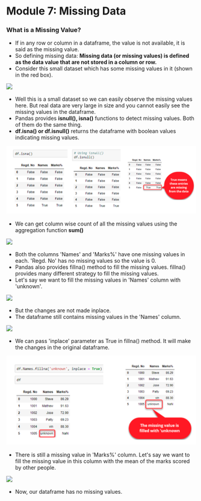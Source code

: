 # Module 7: Missing Data

### What is a Missing Value?

* If in any row or column in a dataframe, the value is not available, it is said as the missing value. 
* So defining missing data: **Missing data \(or missing values\) is defined as the data value that are not stored in a column or row.** 
* Consider this small dataset which has some missing values in it \(shown in the red box\).

![](https://lh4.googleusercontent.com/cV1tAA3TXSS975NmnbJm4pbEeud1-YF2K4ATYv59dVu4OCCMRADcNA8zHr5-Qxf6F8VhswiSOafAmKnM7U1CCqSISwN35N_QM3cpC-9k_gQeGUOYaZYSC4-hG3XgrHQ5LMu0bpwotzA=s0)

* Well this is a small dataset so we can easily observe the missing values here. But real data are very large in size and you cannot easily see the missing values in the dataframe.  
* Pandas provides **isnull\(\), isna\(\)** functions to detect missing values. Both of them do the same thing. 
* **df.isna\(\) or df.isnull\(\)** returns the dataframe with boolean values indicating missing values.

![](.gitbook/assets/screen-shot-2021-09-25-at-5.45.32-pm.png)

* We can get column wise count of all the missing values using the aggregation function **sum\(\)**

![](https://lh4.googleusercontent.com/fQ2iF15TDtteBT8yFgCiR1mW0b2LhplXFDbZYk3Q1YuZkOlfB31KzRPgfW4ViWSiyuYP1uOJKM9Gr5Y9X8H7JQoWw39C2nABc7SJf_1xcrJoo8FiyywmoeoBuqC3RsnoxbrBLUGgwsM=s0)



* Both the columns 'Names' and 'Marks%' have one missing values in each. 'Regd. No' has no missing values so the value is 0. 
* Pandas also provides fillna\(\) method to fill the missing values. fillna\(\) provides many different strategy to fill the missing values. 
* Let's say we want to fill the missing values in 'Names' column with 'unknown'.

![](https://lh4.googleusercontent.com/fgFoN_VNl3LPnlcG8nzg3ZYWoIbCSIjSN6fP1DZFv16Nk6WmlSjDqt0OWFdFt1-rS4LQqSLHLbE-E3ht-UdOmWYchZYc7HEa9rz1bxpdVT-ErTOg7_4jpv3SZfUNeUPJaXW_vGUx5y0=s0)

* But the changes are not made inplace. 
* The dataframe still contains missing values in the 'Names' column.

![](https://lh3.googleusercontent.com/h9xvaygv9OkETQd6UTFeQoBzc9kuDqe4xc36GTobuAsU1M40qx5kW98iGM-bhG5h75w_sPt141X2dYM88ofVCx4vn8bT5LJGdlf0h-PduLnzXF24qowrjygLDf-CTLumV-WDrYSZAZ0=s0)

* We can pass 'inplace' parameter as True in fillna\(\) method. It will make the changes in the original dataframe.

![](.gitbook/assets/screen-shot-2021-09-25-at-5.48.32-pm.png)

* There is still a missing value in 'Marks%' column. Let's say we want to fill the missing value in this column with the mean of the marks scored by other people.

![](https://lh6.googleusercontent.com/bJY0UFo7JSCOSXqjj6eVA2LYqyqPgmyCUAqXjzi6FZ64krbmPsgCutAgz12kgtJnLy7bjwB2cS6SdBuGuP9FzZf_gyEk_jpYH64Mjbw6L9kv9-AkbPhHU0eF8Z675ZfRj_gKU1lFeBM=s0)

* Now, our dataframe has no missing values.

